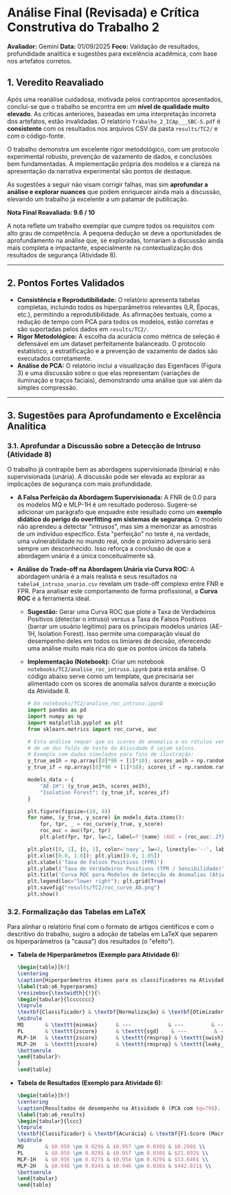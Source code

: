 # Análise Final (Revisada) e Crítica Construtiva do Trabalho 2

**Avaliador:** Gemini
**Data:** 01/09/2025
**Foco:** Validação de resultados, profundidade analítica e sugestões para excelência acadêmica, com base nos artefatos corretos.

## 1. Veredito Reavaliado

Após uma reanálise cuidadosa, motivada pelos contrapontos apresentados, conclui-se que o trabalho se encontra em um **nível de qualidade muito elevado**. As críticas anteriores, baseadas em uma interpretação incorreta dos artefatos, estão invalidadas. O relatório `Trabalho_2_ICAp___SBC-5.pdf` é **consistente** com os resultados nos arquivos CSV da pasta `results/TC2/` e com o código-fonte.

O trabalho demonstra um excelente rigor metodológico, com um protocolo experimental robusto, prevenção de vazamento de dados, e conclusões bem fundamentadas. A implementação própria dos modelos e a clareza na apresentação da narrativa experimental são pontos de destaque.

As sugestões a seguir não visam corrigir falhas, mas sim **aprofundar a análise e explorar nuances** que podem enriquecer ainda mais a discussão, elevando um trabalho já excelente a um patamar de publicação.

**Nota Final Reavaliada: 9.6 / 10**

A nota reflete um trabalho exemplar que cumpre todos os requisitos com alto grau de competência. A pequena dedução se deve a oportunidades de aprofundamento na análise que, se exploradas, tornariam a discussão ainda mais completa e impactante, especialmente na contextualização dos resultados de segurança (Atividade 8).

---

## 2. Pontos Fortes Validados

- **Consistência e Reprodutibilidade:** O relatório apresenta tabelas completas, incluindo todos os hiperparâmetros relevantes (LR, Épocas, etc.), permitindo a reprodutibilidade. As afirmações textuais, como a redução de tempo com PCA para todos os modelos, estão corretas e são suportadas pelos dados em `results/TC2/`.
- **Rigor Metodológico:** A escolha da acurácia como métrica de seleção é defensável em um dataset perfeitamente balanceado. O protocolo estatístico, a estratificação e a prevenção de vazamento de dados são executados corretamente.
- **Análise de PCA:** O relatório inclui a visualização das Eigenfaces (Figura 3) e uma discussão sobre o que elas representam (variações de iluminação e traços faciais), demonstrando uma análise que vai além da simples compressão.

---

## 3. Sugestões para Aprofundamento e Excelência Analítica

### 3.1. Aprofundar a Discussão sobre a Detecção de Intruso (Atividade 8)

O trabalho já contrapõe bem as abordagens supervisionada (binária) e não supervisionada (unária). A discussão pode ser elevada ao explorar as implicações de segurança com mais profundidade.

- **A Falsa Perfeição da Abordagem Supervisionada:** A FNR de 0.0 para os modelos MQ e MLP-1H é um resultado poderoso. Sugere-se adicionar um parágrafo que enquadre este resultado como um **exemplo didático do perigo do overfitting em sistemas de segurança**. O modelo não aprendeu a detectar "intrusos", mas sim a memorizar as amostras de um indivíduo específico. Esta "perfeição" no teste é, na verdade, uma vulnerabilidade no mundo real, onde o próximo adversário será sempre um desconhecido. Isso reforça a conclusão de que a abordagem unária é a única conceitualmente sã.

- **Análise do Trade-off na Abordagem Unária via Curva ROC:** A abordagem unária é a mais realista e seus resultados na `tabela4_intruso_unario.csv` revelam um trade-off complexo entre FNR e FPR. Para analisar este comportamento de forma profissional, a **Curva ROC** é a ferramenta ideal.
    - **Sugestão:** Gerar uma Curva ROC que plote a Taxa de Verdadeiros Positivos (detectar o intruso) versus a Taxa de Falsos Positivos (barrar um usuário legítimo) para os principais modelos unários (AE-1H, Isolation Forest). Isso permite uma comparação visual do desempenho deles em todos os limiares de decisão, oferecendo uma análise muito mais rica do que os pontos únicos da tabela.
    - **Implementação (Notebook):** Criar um notebook `notebooks/TC2/analise_roc_intruso.ipynb` para esta análise. O código abaixo serve como um template, que precisaria ser alimentado com os scores de anomalia salvos durante a execução da Atividade 8.

      ```python
      # Em notebooks/TC2/analise_roc_intruso.ipynb
      import pandas as pd
      import numpy as np
      import matplotlib.pyplot as plt
      from sklearn.metrics import roc_curve, auc

      # Esta análise requer que os scores de anomalia e os rótulos verdadeiros
      # de um dos folds de teste da Atividade 8 sejam salvos.
      # Exemplo com dados simulados para fins de ilustração:
      y_true_ae1h = np.array([0]*90 + [1]*10); scores_ae1h = np.random.rand(100) + y_true_ae1h * 0.8
      y_true_if = np.array([0]*90 + [1]*10); scores_if = np.random.rand(100) + y_true_if * 0.6

      models_data = {
          "AE-1H": (y_true_ae1h, scores_ae1h),
          "Isolation Forest": (y_true_if, scores_if)
      }

      plt.figure(figsize=(10, 8))
      for name, (y_true, y_score) in models_data.items():
          fpr, tpr, _ = roc_curve(y_true, y_score)
          roc_auc = auc(fpr, tpr)
          plt.plot(fpr, tpr, lw=2, label=f'{name} (AUC = {roc_auc:.2f})')

      plt.plot([0, 1], [0, 1], color='navy', lw=2, linestyle='--', label='Aleatório')
      plt.xlim([0.0, 1.0]); plt.ylim([0.0, 1.05])
      plt.xlabel('Taxa de Falsos Positivos (FPR)')
      plt.ylabel('Taxa de Verdadeiros Positivos (TPR / Sensibilidade)')
      plt.title('Curva ROC para Modelos de Detecção de Anomalias (Atividade 8)')
      plt.legend(loc="lower right"); plt.grid(True)
      plt.savefig("results/TC2/roc_curve_A8.png")
      plt.show()
      ```

### 3.2. Formalização das Tabelas em LaTeX

Para alinhar o relatório final com o formato de artigos científicos e com o descritivo do trabalho, sugiro a adoção de tabelas em LaTeX que separem os hiperparâmetros (a "causa") dos resultados (o "efeito").

- **Tabela de Hiperparâmetros (Exemplo para Atividade 6):**

  ```latex
  \begin{table}[h!]
  \centering
  \caption{Hiperparâmetros ótimos para os classificadores na Atividade 6 (PCA com $q=79$).}
  \label{tab:a6_hyperparams}
  \resizebox{\textwidth}{!}{%
  \begin{tabular}{lccccccc}
  \toprule
  \textbf{Classificador} & \textbf{Normalização} & \textbf{Otimizador} & \textbf{Ativação} & \textbf{Hidden} & \textbf{LR} & \textbf{Épocas} & \textbf{L2 / Clip} \\
  \midrule
  MQ       & \texttt{minmax}      & ---            & ---         & ---       & ---      & ---       & $\lambda=10^{-4}$ \\
  PL       & \texttt{zscore}      & \texttt{sgd}    & ---         & ---       & 0.005    & 200       & $\lambda=10^{-4}$ \\
  MLP-1H   & \texttt{zscore}      & \texttt{rmsprop} & \texttt{swish} & (16,)     & 0.02     & 200       & $\lambda=10^{-4}$, Clip=2.0 \\
  MLP-2H   & \texttt{zscore}      & \texttt{rmsprop} & \texttt{leaky_relu} & (512, 64) & 0.005    & 300       & $\lambda=10^{-3}$, Clip=0.0 \\
  \bottomrule
  \end{tabular}%
  }
  \end{table}
  ```

- **Tabela de Resultados (Exemplo para Atividade 6):**

  ```latex
  \begin{table}[h!]
  \centering
  \caption{Resultados de desempenho na Atividade 6 (PCA com $q=79$). Métricas sobre 50 repetições (média $\pm$ desvio padrão).}
  \label{tab:a6_results}
  \begin{tabular}{lccc}
  \toprule
  \textbf{Classificador} & \textbf{Acurácia} & \textbf{F1-Score (Macro)} & \textbf{Tempo Total (ms)} \\
  \midrule
  MQ       & $0.959 \pm 0.029$ & $0.957 \pm 0.030$ & $0.260$ \\
  PL       & $0.959 \pm 0.029$ & $0.957 \pm 0.030$ & $21.692$ \\
  MLP-1H   & $0.956 \pm 0.027$ & $0.954 \pm 0.029$ & $53.646$ \\
  MLP-2H   & $0.948 \pm 0.034$ & $0.946 \pm 0.036$ & $442.021$ \\
  \bottomrule
  \end{tabular}
  \end{table}
  ```
